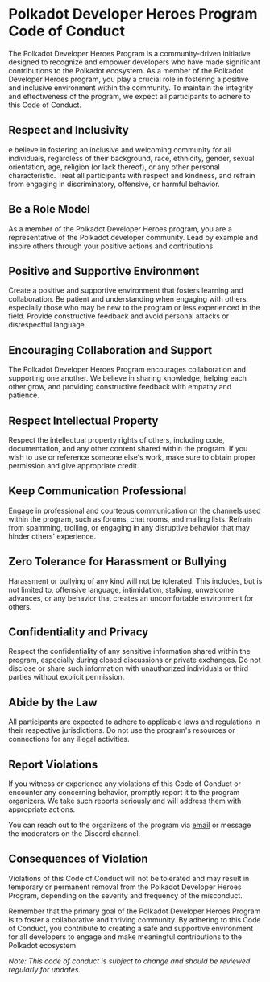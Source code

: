 # Polkadot Developer Heroes Program Code of Conduct

The Polkadot Developer Heroes Program is a community-driven initiative designed to recognize and empower developers who have made significant contributions to the Polkadot ecosystem. As a member of the Polkadot Developer Heroes program, you play a crucial role in fostering a positive and inclusive environment within the community. To maintain the integrity and effectiveness of the program, we expect all participants to adhere to this Code of Conduct.

## Respect and Inclusivity

e believe in fostering an inclusive and welcoming community for all individuals, regardless of their background, race, ethnicity, gender, sexual orientation, age, religion (or lack thereof), or any other personal characteristic. Treat all participants with respect and kindness, and refrain from engaging in discriminatory, offensive, or harmful behavior.

## Be a Role Model

As a member of the Polkadot Developer Heroes program, you are a representative of the Polkadot developer community. Lead by example and inspire others through your positive actions and contributions.

## Positive and Supportive Environment

Create a positive and supportive environment that fosters learning and collaboration. Be patient and understanding when engaging with others, especially those who may be new to the program or less experienced in the field. Provide constructive feedback and avoid personal attacks or disrespectful language.

## Encouraging Collaboration and Support

The Polkadot Developer Heroes Program encourages collaboration and supporting one another. We believe in sharing knowledge, helping each other grow, and providing constructive feedback with empathy and patience.

## Respect Intellectual Property

Respect the intellectual property rights of others, including code, documentation, and any other content shared within the program. If you wish to use or reference someone else's work, make sure to obtain proper permission and give appropriate credit.

## Keep Communication Professional

Engage in professional and courteous communication on the channels used within the program, such as forums, chat rooms, and mailing lists. Refrain from spamming, trolling, or engaging in any disruptive behavior that may hinder others' experience.

## Zero Tolerance for Harassment or Bullying

Harassment or bullying of any kind will not be tolerated. This includes, but is not limited to, offensive language, intimidation, stalking, unwelcome advances, or any behavior that creates an uncomfortable environment for others.

## Confidentiality and Privacy

Respect the confidentiality of any sensitive information shared within the program, especially during closed discussions or private exchanges. Do not disclose or share such information with unauthorized individuals or third parties without explicit permission.

## Abide by the Law

All participants are expected to adhere to applicable laws and regulations in their respective jurisdictions. Do not use the program's resources or connections for any illegal activities.

## Report Violations

If you witness or experience any violations of this Code of Conduct or encounter any concerning behavior, promptly report it to the program organizers. We take such reports seriously and will address them with appropriate actions.

You can reach out to the organizers of the program via [email](mailto:heroes@parity.io) or message the moderators on the Discord channel. 

## Consequences of Violation

Violations of this Code of Conduct will not be tolerated and may result in temporary or permanent removal from the Polkadot Developer Heroes Program, depending on the severity and frequency of the misconduct.

Remember that the primary goal of the Polkadot Developer Heroes Program is to foster a collaborative and thriving community. By adhering to this Code of Conduct, you contribute to creating a safe and supportive environment for all developers to engage and make meaningful contributions to the Polkadot ecosystem.

*Note: This code of conduct is subject to change and should be reviewed regularly for updates.*

